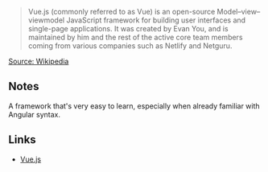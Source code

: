 > Vue.js (commonly referred to as Vue) is an open-source Model–view–viewmodel JavaScript framework for building user interfaces and single-page applications. It was created by Evan You, and is maintained by him and the rest of the active core team members coming from various companies such as Netlify and Netguru.

[Source: Wikipedia](https://en.wikipedia.org/wiki/Vue.js)

## Notes
A framework that's very easy to learn, especially when already familiar with Angular syntax.

## Links
- [Vue.js](https://vuejs.org)